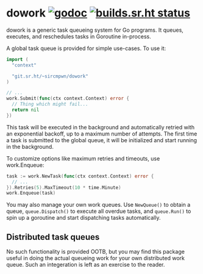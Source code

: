 # dowork [![godoc](https://godoc.org/git.sr.ht/~sircmpwn/dowork?status.svg)](https://godoc.org/git.sr.ht/~sircmpwn/dowork) [![builds.sr.ht status](https://builds.sr.ht/~sircmpwn/dowork.svg)](https://builds.sr.ht/~sircmpwn/dowork)

dowork is a generic task queueing system for Go programs. It queues, executes,
and reschedules tasks in Goroutine in-process.

A global task queue is provided for simple use-cases. To use it:

```go
import (
  "context"

  "git.sr.ht/~sircmpwn/dowork"
)

// ...
work.Submit(func(ctx context.Context) error {
  // Thing which might fail...
  return nil
})
```

This task will be executed in the background and automatically retried with an
exponential backoff, up to a maximum number of attempts. The first time a task
is submitted to the global queue, it will be initialized and start running in
the background.

To customize options like maximum retries and timeouts, use work.Enqueue:

```go
task := work.NewTask(func(ctx context.Context) error {
  // ...
}).Retries(5).MaxTimeout(10 * time.Minute)
work.Enqueue(task)
```

You may also manage your own work queues. Use `NewQueue()` to obtain a queue,
`queue.Dispatch()` to execute all overdue tasks, and `queue.Run()` to spin up a
goroutine and start dispatching tasks automatically.

## Distributed task queues

No such functionality is provided OOTB, but you may find this package useful in
doing the actual queueing work for your own distributed work queue. Such an
integeration is left as an exercise to the reader.
